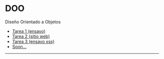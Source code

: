 # DOO
Diseño Orientado a Objetos
<ul>
   <li>
    <a href="https://github.com/drdz/DOO/blob/master/Tareas/Semana1/Ensayo.pdf">Tarea 1 (ensayo)</a>
  </li>
   <li>
      <a href="https://github.com/drdz/DOO/tree/master/Tareas/Semana2/Sitio">Tarea 2 (sitio web)</a>
   </li>
   <li>
      <a href="https://github.com/drdz/DOO/blob/master/Tareas/Semana3/XSS.pdf">Tarea 3 (ensayo xss)</a>
   </li>
   <li>
      <a href="#">Soon...</a>
   </li>
</ul>
<hr>
